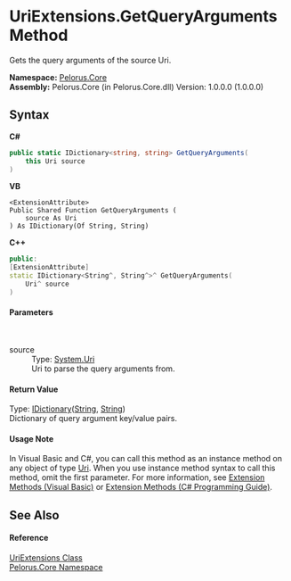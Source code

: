 # UriExtensions.GetQueryArguments Method 
 

Gets the query arguments of the source Uri.

**Namespace:**&nbsp;<a href="CB7C5302">Pelorus.Core</a><br />**Assembly:**&nbsp;Pelorus.Core (in Pelorus.Core.dll) Version: 1.0.0.0 (1.0.0.0)

## Syntax

**C#**<br />
``` C#
public static IDictionary<string, string> GetQueryArguments(
	this Uri source
)
```

**VB**<br />
``` VB
<ExtensionAttribute>
Public Shared Function GetQueryArguments ( 
	source As Uri
) As IDictionary(Of String, String)
```

**C++**<br />
``` C++
public:
[ExtensionAttribute]
static IDictionary<String^, String^>^ GetQueryArguments(
	Uri^ source
)
```


#### Parameters
&nbsp;<dl><dt>source</dt><dd>Type: <a href="http://msdn2.microsoft.com/en-us/library/txt7706a" target="_blank">System.Uri</a><br />Uri to parse the query arguments from.</dd></dl>

#### Return Value
Type: <a href="http://msdn2.microsoft.com/en-us/library/s4ys34ea" target="_blank">IDictionary</a>(<a href="http://msdn2.microsoft.com/en-us/library/s1wwdcbf" target="_blank">String</a>, <a href="http://msdn2.microsoft.com/en-us/library/s1wwdcbf" target="_blank">String</a>)<br />Dictionary of query argument key/value pairs.

#### Usage Note
In Visual Basic and C#, you can call this method as an instance method on any object of type <a href="http://msdn2.microsoft.com/en-us/library/txt7706a" target="_blank">Uri</a>. When you use instance method syntax to call this method, omit the first parameter. For more information, see <a href="http://msdn.microsoft.com/en-us/library/bb384936.aspx">Extension Methods (Visual Basic)</a> or <a href="http://msdn.microsoft.com/en-us/library/bb383977.aspx">Extension Methods (C# Programming Guide)</a>.

## See Also


#### Reference
<a href="4156B698">UriExtensions Class</a><br /><a href="CB7C5302">Pelorus.Core Namespace</a><br />